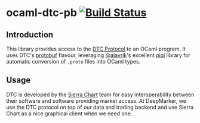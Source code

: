 # ocaml-dtc-pb [![Build Status](https://api.travis-ci.com/vbmithr/ocaml-dtc-pb.svg?branch=master)](https://travis-ci.org/vbmithr/ocaml-dtc-pb)

## Introduction

This library provides access to the [DTC
Protocol](https://dtcprotocol.org) to an OCaml program. It uses DTC's
[protobuf](https://developers.google.com/protocol-buffers) flavour,
leveraging [@alavrik](https://github.com/alavrik/)'s excellent
[piqi](http://piqi.org) library for automatic conversion of `.proto`
files into OCaml types.

## Usage

DTC is developed by the [Sierra Chart](https://www.sierrachart.com/)
team for easy interoperability between their software and software
providing market access. At DeepMarker, we use the DTC protocol on top
of our data and trading backend and use Sierra Chart as a nice
graphical client when we need one.